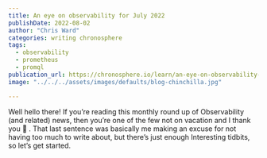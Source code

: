 ```yaml
---
title: An eye on observability for July 2022
publishDate: 2022-08-02
author: "Chris Ward"
categories: writing chronosphere
tags:
  - observability
  - prometheus
  - promql
publication_url: https://chronosphere.io/learn/an-eye-on-observability-for-july-2022/
image: "../../../assets/images/defaults/blog-chinchilla.jpg"

---
```

Well hello there! If you’re reading this monthly round up of Observability (and related) news, then you’re one of the few not on vacation and I thank you 🙇 . That last sentence was basically me making an excuse for not having too much to write about, but there’s just enough
Interesting tidbits, so let’s get started.